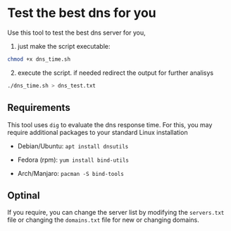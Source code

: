 # Test the best dns for you

Use this tool to test the best dns server for you, 

1. just make the script executable:

```bash
chmod +x dns_time.sh
```

2. execute the script. if needed redirect the output for further analisys

```bash
./dns_time.sh > dns_test.txt
```

## Requirements 

This tool uses `dig` to evaluate the dns response time. For this, you may require additional packages to your standard Linux installation

* Debian/Ubuntu:
`apt install dnsutils`

* Fedora (rpm):
`yum install bind-utils` 

* Arch/Manjaro:
`pacman -S bind-tools`

## Optinal

If you require, you can change the server list by modifying the `servers.txt` file or changing the `domains.txt` file for new or changing domains.